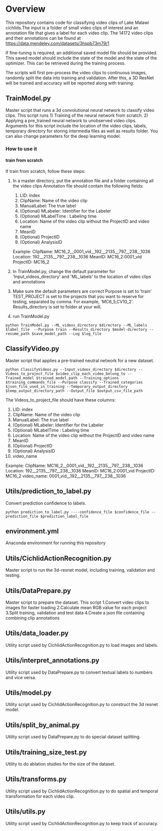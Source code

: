 # Overview
This repository contains code for classifying video clips of Lake Malawi cichlids.The input is a folder of small video clips of interest and an annotation file that gives a label for each video clip. The 14172 video clips and their annotations can be found at https://data.mendeley.com/datasets/3hspb73m79/1


If fine-tuning is required, an additional saved model file should be provided. This saved model should include the state of the model and the state of the optimizer. This can be retrieved during the training process.

The scripts will first pre-process the video clips to continuous images, randomly split the data into training and validation. After this, a 3D ResNet will be trained and accuracy will be reported along with training.

## TrainModel.py

Master script that runs a 3d convolutional neural network to classify video clips. This script runs 1) Training of the neural network from scratch. 2) Applying a pre_trained neural network to unobserved video clips. 
Arguments for this script include the location of the video clips, labels, temporary directory for storing intermedia files as well as results folder. You can also change parameters for the deep learning model.

### How to use it
#### train from scratch
If train from scratch, follow these steps:
1. In a master directory, put the annotation file and a folder containing all the video clips
Annotation file should contain the following fields:
   1. LID: index 
   2. ClipName: Name of the video clip
   3. ManualLabel: The true label 
   4. (Optional) MLabeler: Identifier for the Labeler
   5. (Optional) MLabelTime : Labeling time
   6. Location: Name of the video clip without the ProjectID and video name
   7. MeanID
   8. (Optional) ProjectID
   9. (Optional) AnalysisID

   Example: 
   ClipName: MC16_2__0001_vid__192__2135__797__238__1036
   Location: 192__2135__797__238__1036
   MeanID: MC16_2:0001_vid
   ProjectID: MC16_2

2. In TrainModel.py, change the default parameter for 'Input_videos_directory' and 'ML_labels' to the location of video clips and annotations
3. Make sure the default parameters are correct 
   Purpose is set to 'train'
   TEST_PROJECT is set to the projects that you want to reserve for testing, separated by comma. For example, 'MC6_5,CV10_2'.
   Results_directory is set to folder at your will.
4. run TrainModel.py  

```
python TrainModel.py --ML_videos_directory $directory --ML_labels $label_file  --Purpose train --Results_directory $model-directory --resume_path $save_model_path --Log $log_file
```

## ClassifyVideo.py

Master script that applies a pre-trained neutral network for a new dataset.  

```
python ClassifyVideos.py --Input_videos_directory $directory --Videos_to_project_file $video_clip_each_video_belong_to --Trained_model $trained_model_path --Training_options $training_commands_file --Purpose classify --Trained_categories $json_file_used_in_training --Temporary_output_directory $temp_output_directory_path --Output_file $output_csv_file_path
```
The Videos_to_project_file should have these columns:
   1. LID: index 
   2. ClipName: Name of the video clip
   3. ManualLabel: The true label 
   4. (Optional) MLabeler: Identifier for the Labeler
   5. (Optional) MLabelTime : Labeling time
   6. Location: Name of the video clip without the ProjectID and video name
   7. MeanID
   8. (Optional) ProjectID
   9. (Optional) AnalysisID
   10. video_name

   Example: 
   ClipName: MC16_2__0001_vid__192__2135__797__238__1036
   Location: 192__2135__797__238__1036
   MeanID: MC16_2:0001_vid
   ProjectID: MC16_2
   video_name: 0001_vid__192__2135__797__238__1036

## Utils/prediction_to_label.py

Convert prediction confidence to labels.

```
python prediction_to_label.py ----confidence_file $confidence_file --prediction_file $prediction_label_file
```
<!-- 
## VideoClassification.yaml

Anaconda environment for running this repository -->

## environment.yml

Anaconda environment for running this repository

## Utils/CichlidActionRecognition.py

Master script to run the 3d-resnet model, including training, validation and testing.

## Utils/DataPrepare.py
Master script to prepare the dataset. This script
   1.Convert video clips to images for faster loading
   2.Calculate mean RGB value for each project
   3.Split training, validation and test data
   4.Create a json file containing combining clip annotations


## Utils/data_loader.py
Utility script used by CichlidActionRecognition.py to load images and labels.
## Utils/interpret_annotations.py
Utility script used by DataPrepare.py to convert textual labels to numbers and vice versa.
## Utils/model.py
Utility script used by CichlidActionRecognition.py to construct the 3d resnet model.
## Utils/split_by_animal.py
Utility script used by DataPrepare.py to do special dataset splitting.
## Utils/training_size_test.py
Utility to do ablation studies for the size of the dataset.
## Utils/transforms.py
Utility script used by CichlidActionRecognition.py to do spatial and temporal transformation for each video clip.
## Utils/utils.py
Utility script used by CichlidActionRecognition.py to keep track of accuracy.







 
   

